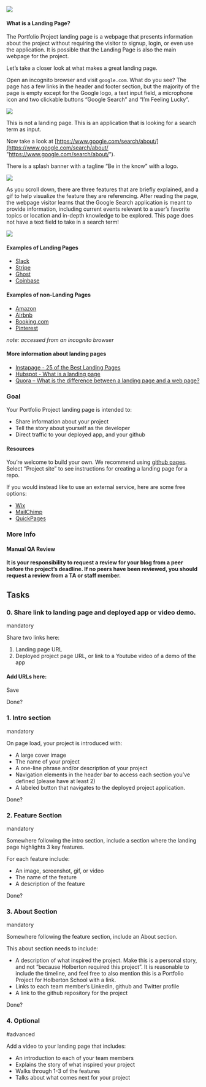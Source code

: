 ![](https://s3.amazonaws.com/alx-intranet.hbtn.io/uploads/medias/2019/10/02eef3b807902eeb9cb8.gif?X-Amz-Algorithm=AWS4-HMAC-SHA256&X-Amz-Credential=AKIARDDGGGOUSBVO6H7D%2F20240703%2Fus-east-1%2Fs3%2Faws4_request&X-Amz-Date=20240703T234005Z&X-Amz-Expires=86400&X-Amz-SignedHeaders=host&X-Amz-Signature=ff91b6372090537b829e2a3df58c9617ac17f01161ddf8b7ceb492b89e7c1d07)

#### What is a Landing Page?

The Portfolio Project landing page is a webpage that presents information about the project without requiring the visitor to signup, login, or even use the application. It is possible that the Landing Page is also the main webpage for the project.

Let’s take a closer look at what makes a great landing page.

Open an incognito browser and visit  `google.com`. What do you see? The page has a few links in the header and footer section, but the majority of the page is empty except for the Google logo, a text input field, a microphone icon and two clickable buttons “Google Search” and “I’m Feeling Lucky”.

![](https://s3.amazonaws.com/alx-intranet.hbtn.io/uploads/medias/2019/10/b08b8aa4896490dda392.png?X-Amz-Algorithm=AWS4-HMAC-SHA256&X-Amz-Credential=AKIARDDGGGOUSBVO6H7D%2F20240703%2Fus-east-1%2Fs3%2Faws4_request&X-Amz-Date=20240703T234005Z&X-Amz-Expires=86400&X-Amz-SignedHeaders=host&X-Amz-Signature=7caa67a0d9358fedde38c8a488c11aff1fed312d0f1ca933c7a7a1775fddb893)

This is not a landing page. This is an application that is looking for a search term as input.

Now take a look at  [https://www.google.com/search/about/](https://www.google.com/search/about/ "https://www.google.com/search/about/").

There is a splash banner with a tagline “Be in the know” with a logo.

![](https://s3.amazonaws.com/alx-intranet.hbtn.io/uploads/medias/2019/10/c10632be0d48a77170f2.png?X-Amz-Algorithm=AWS4-HMAC-SHA256&X-Amz-Credential=AKIARDDGGGOUSBVO6H7D%2F20240703%2Fus-east-1%2Fs3%2Faws4_request&X-Amz-Date=20240703T234005Z&X-Amz-Expires=86400&X-Amz-SignedHeaders=host&X-Amz-Signature=8b569035e95741644b25d9cddb3489f8ca489b769dfe6afe9c6029e748960981)

As you scroll down, there are three features that are briefly explained, and a gif to help visualize the feature they are referencing. After reading the page, the webpage visitor learns that the Google Search application is meant to provide information, including current events relevant to a user’s favorite topics or location and in-depth knowledge to be explored. This page does not have a text field to take in a search term!

![](https://s3.amazonaws.com/alx-intranet.hbtn.io/uploads/medias/2019/10/2467bf770b996a240ced.png?X-Amz-Algorithm=AWS4-HMAC-SHA256&X-Amz-Credential=AKIARDDGGGOUSBVO6H7D%2F20240703%2Fus-east-1%2Fs3%2Faws4_request&X-Amz-Date=20240703T234005Z&X-Amz-Expires=86400&X-Amz-SignedHeaders=host&X-Amz-Signature=5d2d864e41a0a44b1da2b17fcd93599d73ae67a78dd0f04c8a68609af53b89c3)

#### Examples of Landing Pages

-   [Slack](https://slack.com/ "Slack")
-   [Stripe](https://stripe.com/ "Stripe")
-   [Ghost](https://ghost.org/ "Ghost")
-   [Coinbase](https://www.coinbase.com/ "Coinbase")

#### Examples of non-Landing Pages

-   [Amazon](https://www.amazon.com/ "Amazon")
-   [Airbnb](https://www.airbnb.com/ "Airbnb")
-   [Booking.com](https://www.booking.com/ "Booking.com")
-   [Pinterest](https://www.pinterest.com/ "Pinterest")

_note: accessed from an incognito browser_

#### More information about landing pages

-   [Instapage - 25 of the Best Landing Pages](https://instapage.com/blog/best-landing-page-examples "Instapage - 25 of the Best Landing Pages")
-   [Hubspot - What is a landing page](https://blog.hubspot.com/blog/tabid/6307/bid/7177/what-is-a-landing-page-and-why-should-you-care.aspx "Hubspot - What is a landing page")
-   [Quora – What is the difference between a landing page and a web page?](https://www.quora.com/What-is-the-difference-between-a-landing-page-and-a-website "Quora – What is the difference between a landing page and a web page?")

### Goal

Your Portfolio Project landing page is intended to:

-   Share information about your project
-   Tell the story about yourself as the developer
-   Direct traffic to your deployed app, and your github

#### Resources

You’re welcome to build your own. We recommend using  [github pages](https://pages.github.com/ "github pages"). Select “Project site” to see instructions for creating a landing page for a repo.

If you would instead like to use an external service, here are some free options:

-   [Wix](https://www.wix.com/ "Wix")
-   [MailChimp](https://mailchimp.com/features/landing-pages/ "MailChimp")
-   [QuickPages](https://quickpages.co/ "QuickPages")

### More Info

#### Manual QA Review

**It is your responsibility to request a review for your blog from a peer before the project’s deadline. If no peers have been reviewed, you should request a review from a TA or staff member.**

## Tasks

### 0. Share link to landing page and deployed app or video demo.

mandatory

Share two links here:

1.  Landing page URL
2.  Deployed project page URL, or link to a Youtube video of a demo of the app

#### Add URLs here:

Save

Done?

### 1. Intro section

mandatory

On page load, your project is introduced with:

-   A large cover image
-   The name of your project
-   A one-line phrase and/or description of your project
-   Navigation elements in the header bar to access each section you’ve defined (please have at least 2)
-   A labeled button that navigates to the deployed project application.

Done?

### 2. Feature Section

mandatory

Somewhere following the intro section, include a section where the landing page highlights 3 key features.

For each feature include:

-   An image, screenshot, gif, or video
-   The name of the feature
-   A description of the feature

Done?

### 3. About Section

mandatory

Somewhere following the feature section, include an About section.

This about section needs to include:

-   A description of what inspired the project. Make this is a personal story, and not “because Holberton required this project”. It is reasonable to include the timeline, and feel free to also mention this is a Portfolio Project for Holberton School with a link.
-   Links to each team member’s LinkedIn, github and Twitter profile
-   A link to the github repository for the project

Done?

### 4. Optional

#advanced

Add a video to your landing page that includes:

-   An introduction to each of your team members
-   Explains the story of what inspired your project
-   Walks through 1-3 of the features
-   Talks about what comes next for your project
